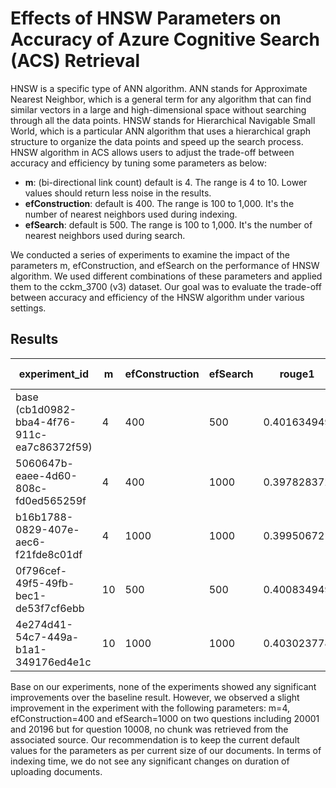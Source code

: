 # Effects of HNSW Parameters on Accuracy of Azure Cognitive Search (ACS) Retrieval

HNSW is a specific type of ANN algorithm. ANN stands for Approximate Nearest Neighbor, which is a general term for any algorithm that can find similar vectors in a large and high-dimensional space without searching through all the data points. HNSW stands for Hierarchical Navigable Small World, which is a particular ANN algorithm that uses a hierarchical graph structure to organize the data points and speed up the search process. HNSW algorithm in ACS allows users to adjust the trade-off between accuracy and efficiency by tuning some parameters as below:

- **m**: (bi-directional link count) default is 4. The range is 4 to 10. Lower values should return less noise in the results.
- **efConstruction**: default is 400. The range is 100 to 1,000. It's the number of nearest neighbors used during indexing.
- **efSearch**: default is 500. The range is 100 to 1,000. It's the number of nearest neighbors used during search.

We conducted a series of experiments to examine the impact of the parameters m, efConstruction, and efSearch on the performance of HNSW algorithm. We used different combinations of these parameters and applied them to the cckm_3700 (v3) dataset. Our goal was to evaluate the trade-off between accuracy and efficiency of the HNSW algorithm under various settings.

## Results

| experiment_id | m | efConstruction | efSearch | rouge1 | in_top_init | init_rougeL_recall_median | init_rougeL_precision_median | search_time_in_sec_mean | search_time_in_sec_median | chat_query_time_in_sec_median | Indexing time |
| --- | --- | --- | --- | --- | --- | --- | --- |--- | --- | --- | --- | 
| base (cb1d0982-bba4-4f76-911c-ea7c86372f59) | 4 | 400| 500 | 0.401634949 | 0.835164835 | 0.911764706 | 0.231939163 | 1.410652212 | 1.4081525 | 3.023475 | 29:57 |
| 5060647b-eaee-4d60-808c-fd0ed565259f | 4 | 400 | 1000 | 0.397828372 | 0.835164835 | 0.910828025 | 0.231818182 | 1.41383099 | 1.4058353 | 3.0560547 | 29:45 |
| b16b1788-0829-407e-aec6-f21fde8c01df | 4 | 1000 |  1000 | 0.399506721 | 0.837362637 | 0.910828025 | 0.23364486 | 1.440958611 | 1.4325078 | 2.9502062 | 30:17 |
| 0f796cef-49f5-49fb-bec1-de53f7cf6ebb | 10 | 500 | 500 | 0.400834949 | 0.835164835 | 0.910828025 | 0.229166667 | 1.449671978 | 1.4211985 | 2.890868 | 31:37 |
| 4e274d41-54c7-449a-b1a1-349176ed4e1c | 10 | 1000 | 1000 | 0.403023778 | 0.832967033 | 0.910828025 | 0.231343284 | 1.422677764 | 1.4059503 | 3.0598162 | 29:43 |

Base on our experiments, none of the experiments showed any significant improvements over the baseline result. However, we observed a slight improvement in the experiment with the following parameters: m=4, efConstruction=400 and efSearch=1000 on two questions including 20001 and 20196 but for question 10008, no chunk was retrieved from the associated source. Our recommendation is to keep the current default values for the parameters as per current size of our documents. In terms of indexing time, we do not see any significant changes on duration of uploading documents.